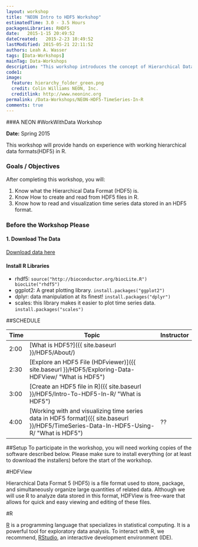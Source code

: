 ```yaml
---
layout: workshop
title: "NEON Intro to HDF5 Workshop"
estimatedTime: 3.0 - 3.5 Hours
packagesLibraries: RHDF5
date:   2015-1-15 20:49:52
dateCreated:   2015-2-23 10:49:52
lastModified: 2015-05-21 22:11:52
authors: Leah A. Wasser
tags: [Data-Workshops]
mainTag: Data-Workshops
description: "This workshop introduces the concept of Hierarchical Data Formats. Learn what an HDF5 file is. Explore HDF5 files in the free HDFviewer. Create and open HDF5 file sin R."
code1: 
image:
  feature: hierarchy_folder_green.png
  credit: Colin Williams NEON, Inc.
  creditlink: http://www.neoninc.org
permalink: /Data-Workshops/NEON-HDF5-TimeSeries-In-R
comments: true 
---
```


###A NEON #WorkWithData Workshop

**Date:** Spring 2015

This workshop will provide hands on experience with working hierarchical data formats(HDF5) in R.


<div id="objectives">

<h3>Goals / Objectives</h3>
After completing this workshop, you will:
<ol>
<li>Know what the Hierarchical Data Format (HDF5) is.</li>
<li>Know How to create and read from HDF5 files in R.</li>
<li>Know how to read and visualization time series data stored in an HDF5 format.</li>
</ol>

<h3>Before the Workshop Please</h3>
<h4>1. Download The Data</h4>

<a href="{{ site.baseurl }}/data/NEON_TowerDataD3_D10.hdf5" class="btn btn-success">Download data here</a>

<h4>Install R Libraries</h4>
<ul>
<li>rhdf5: <code>source("http://bioconductor.org/biocLite.R")
biocLite("rhdf5")</code></li>
<li>ggplot2: A great plotting library. <code>install.packages("ggplot2")</code> </li>
<li>dplyr: data manipulation at its finest! <code>install.packages("dplyr")</code></li>
<li>scales: this library makes it easier to plot time series data. <code>install.packages("scales")</code></li>
</ul>

</div>


##SCHEDULE


| Time        | Topic         | Instructor | 
|-------------|---------------|------------|
| 2:00     | [What is HDF5?]({{ site.baseurl }}/HDF5/About/) |          |
| 2:30     | [Explore an HDF5 File (HDFviewer)]({{ site.baseurl }}/HDF5/Exploring-Data-HDFView/ "What is HDF5")      |            |
| 3:00 | [Create an HDF5 file in R]({{ site.baseurl }}/HDF5/Intro-To-HDF5-In-R/ "What is HDF5")          |      |
| 4:00 | [Working with and visualizing time series data in HDF5 format]({{ site.baseurl }}/HDF5/TimeSeries-Data-In-HDF5-Using-R/ "What is HDF5")        | ??         |



##Setup
To participate in the workshop, you will need working copies of the software described below. Please make sure to install everything (or at least to download the installers) before the start of the workshop.

#HDFView

Hierarchical Data Format 5 (HDF5) is a file format used to store, package, and simultaneously organize large quantities of related data. Although we will use R to analyze data stored in this format, HDFView is free-ware that allows for quick and easy viewing and editing of these files.


#R

<a href = "http://cran.r-project.org/">R</a> is a programming language that specializes in statistical computing. It is a powerful tool for exploratory data analysis. To interact with R, we recommend, <a href="http://www.rstudio.com/">RStudio</a>, an interactive development environment (IDE). 


